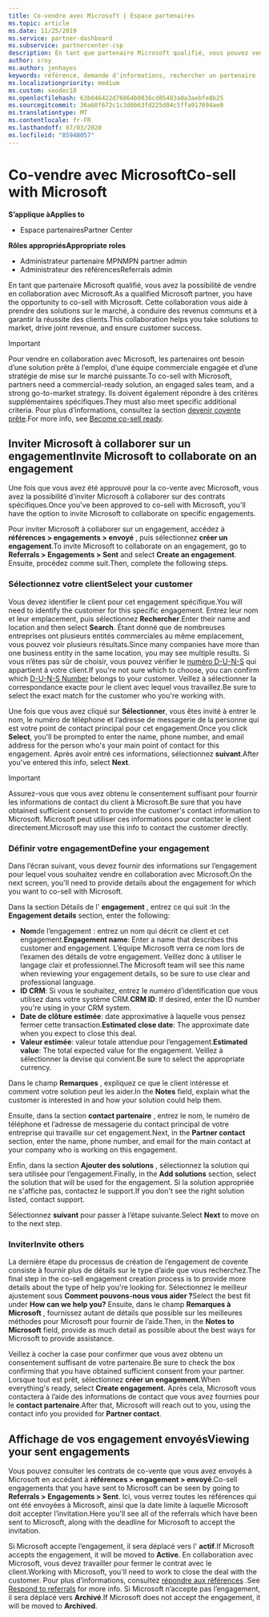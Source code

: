 ```yaml
---
title: Co-vendre avec Microsoft | Espace partenaires
ms.topic: article
ms.date: 11/25/2019
ms.service: partner-dashboard
ms.subservice: partnercenter-csp
description: En tant que partenaire Microsoft qualifié, vous pouvez vendre en collaboration avec Microsoft. Découvrez comment définir des engagement, inviter Microsoft à collaborer ou afficher les engagement envoyés.
author: sroy
ms.author: jenhayes
keywords: référence, demande d'informations, rechercher un partenaire
ms.localizationpriority: medium
ms.custom: seodec18
ms.openlocfilehash: 63b046422d76864b0836cd85483a0a3aebfe8b25
ms.sourcegitcommit: 36a60f672c1c3d6b63fd225d04c5ffa917694ae0
ms.translationtype: MT
ms.contentlocale: fr-FR
ms.lasthandoff: 07/03/2020
ms.locfileid: "85948057"
---
```

# <a name="co-sell-with-microsoft"></a><span data-ttu-id="09c89-105">Co-vendre avec Microsoft</span><span class="sxs-lookup"><span data-stu-id="09c89-105">Co-sell with Microsoft</span></span>

<span data-ttu-id="09c89-106">**S’applique à**</span><span class="sxs-lookup"><span data-stu-id="09c89-106">**Applies to**</span></span>

-  <span data-ttu-id="09c89-107">Espace partenaires</span><span class="sxs-lookup"><span data-stu-id="09c89-107">Partner Center</span></span>

<span data-ttu-id="09c89-108">**Rôles appropriés**</span><span class="sxs-lookup"><span data-stu-id="09c89-108">**Appropriate roles**</span></span>

- <span data-ttu-id="09c89-109">Administrateur partenaire MPN</span><span class="sxs-lookup"><span data-stu-id="09c89-109">MPN partner admin</span></span>
- <span data-ttu-id="09c89-110">Administrateur des références</span><span class="sxs-lookup"><span data-stu-id="09c89-110">Referrals admin</span></span>

<span data-ttu-id="09c89-111">En tant que partenaire Microsoft qualifié, vous avez la possibilité de vendre en collaboration avec Microsoft.</span><span class="sxs-lookup"><span data-stu-id="09c89-111">As a qualified Microsoft partner, you have the opportunity to co-sell with Microsoft.</span></span> <span data-ttu-id="09c89-112">Cette collaboration vous aide à prendre des solutions sur le marché, à conduire des revenus communs et à garantir la réussite des clients.</span><span class="sxs-lookup"><span data-stu-id="09c89-112">This collaboration helps you take solutions to market, drive joint revenue, and ensure customer success.</span></span>

> [!IMPORTANT]
> <span data-ttu-id="09c89-113">Pour vendre en collaboration avec Microsoft, les partenaires ont besoin d’une solution prête à l’emploi, d’une équipe commerciale engagée et d’une stratégie de mise sur le marché puissante.</span><span class="sxs-lookup"><span data-stu-id="09c89-113">To co-sell with Microsoft, partners need a commercial-ready solution, an engaged sales team, and a strong go-to-market strategy.</span></span> <span data-ttu-id="09c89-114">Ils doivent également répondre à des critères supplémentaires spécifiques.</span><span class="sxs-lookup"><span data-stu-id="09c89-114">They must also meet specific additional criteria.</span></span> <span data-ttu-id="09c89-115">Pour plus d’informations, consultez la section [devenir covente prête](https://partner.microsoft.com/reach-customers/selling-with-microsoft#become-ready).</span><span class="sxs-lookup"><span data-stu-id="09c89-115">For more info, see [Become co-sell ready](https://partner.microsoft.com/reach-customers/selling-with-microsoft#become-ready).</span></span>

## <a name="invite-microsoft-to-collaborate-on-an-engagement"></a><span data-ttu-id="09c89-116">Inviter Microsoft à collaborer sur un engagement</span><span class="sxs-lookup"><span data-stu-id="09c89-116">Invite Microsoft to collaborate on an engagement</span></span>

<span data-ttu-id="09c89-117">Une fois que vous avez été approuvé pour la co-vente avec Microsoft, vous avez la possibilité d’inviter Microsoft à collaborer sur des contrats spécifiques.</span><span class="sxs-lookup"><span data-stu-id="09c89-117">Once you've been approved to co-sell with Microsoft, you'll have the option to invite Microsoft to collaborate on specific engagements.</span></span>

<span data-ttu-id="09c89-118">Pour inviter Microsoft à collaborer sur un engagement, accédez à **références > engagements > envoyé** , puis sélectionnez **créer un engagement**.</span><span class="sxs-lookup"><span data-stu-id="09c89-118">To invite Microsoft to collaborate on an engagement, go to **Referrals > Engagements > Sent** and select **Create an engagement**.</span></span> <span data-ttu-id="09c89-119">Ensuite, procédez comme suit.</span><span class="sxs-lookup"><span data-stu-id="09c89-119">Then, complete the following steps.</span></span>

### <a name="select-your-customer"></a><span data-ttu-id="09c89-120">Sélectionnez votre client</span><span class="sxs-lookup"><span data-stu-id="09c89-120">Select your customer</span></span>

<span data-ttu-id="09c89-121">Vous devez identifier le client pour cet engagement spécifique.</span><span class="sxs-lookup"><span data-stu-id="09c89-121">You will need to identify the customer for this specific engagement.</span></span> <span data-ttu-id="09c89-122">Entrez leur nom et leur emplacement, puis sélectionnez **Rechercher**.</span><span class="sxs-lookup"><span data-stu-id="09c89-122">Enter their name and location and then select **Search**.</span></span> <span data-ttu-id="09c89-123">Étant donné que de nombreuses entreprises ont plusieurs entités commerciales au même emplacement, vous pouvez voir plusieurs résultats.</span><span class="sxs-lookup"><span data-stu-id="09c89-123">Since many companies have more than one business entity in the same location, you may see multiple results.</span></span> <span data-ttu-id="09c89-124">Si vous n’êtes pas sûr de choisir, vous pouvez vérifier le [numéro D-U-N-S](https://www.dnb.com/duns-number.html) qui appartient à votre client.</span><span class="sxs-lookup"><span data-stu-id="09c89-124">If you're not sure which to choose, you can confirm which [D-U-N-S Number](https://www.dnb.com/duns-number.html) belongs to your customer.</span></span> <span data-ttu-id="09c89-125">Veillez à sélectionner la correspondance exacte pour le client avec lequel vous travaillez.</span><span class="sxs-lookup"><span data-stu-id="09c89-125">Be sure to select the exact match for the customer who you're working with.</span></span> 

<span data-ttu-id="09c89-126">Une fois que vous avez cliqué sur **Sélectionner**, vous êtes invité à entrer le nom, le numéro de téléphone et l’adresse de messagerie de la personne qui est votre point de contact principal pour cet engagement.</span><span class="sxs-lookup"><span data-stu-id="09c89-126">Once you click **Select**, you'll be prompted to enter the name, phone number, and email address for the person who's your main point of contact for this engagement.</span></span> <span data-ttu-id="09c89-127">Après avoir entré ces informations, sélectionnez **suivant**.</span><span class="sxs-lookup"><span data-stu-id="09c89-127">After you've entered this info, select **Next**.</span></span>

> [!IMPORTANT]
> <span data-ttu-id="09c89-128">Assurez-vous que vous avez obtenu le consentement suffisant pour fournir les informations de contact du client à Microsoft.</span><span class="sxs-lookup"><span data-stu-id="09c89-128">Be sure that you have obtained sufficient consent to provide the customer's contact information to Microsoft.</span></span> <span data-ttu-id="09c89-129">Microsoft peut utiliser ces informations pour contacter le client directement.</span><span class="sxs-lookup"><span data-stu-id="09c89-129">Microsoft may use this info to contact the customer directly.</span></span>

### <a name="define-your-engagement"></a><span data-ttu-id="09c89-130">Définir votre engagement</span><span class="sxs-lookup"><span data-stu-id="09c89-130">Define your engagement</span></span>

<span data-ttu-id="09c89-131">Dans l’écran suivant, vous devez fournir des informations sur l’engagement pour lequel vous souhaitez vendre en collaboration avec Microsoft.</span><span class="sxs-lookup"><span data-stu-id="09c89-131">On the next screen, you'll need to provide details about the engagement for which you want to co-sell with Microsoft.</span></span>

<span data-ttu-id="09c89-132">Dans la section Détails de l' **engagement** , entrez ce qui suit :</span><span class="sxs-lookup"><span data-stu-id="09c89-132">In the **Engagement details** section, enter the following:</span></span>
- <span data-ttu-id="09c89-133">**Nom**de l’engagement : entrez un nom qui décrit ce client et cet engagement.</span><span class="sxs-lookup"><span data-stu-id="09c89-133">**Engagement name**: Enter a name that describes this customer and engagement.</span></span> <span data-ttu-id="09c89-134">L’équipe Microsoft verra ce nom lors de l’examen des détails de votre engagement. Veillez donc à utiliser le langage clair et professionnel.</span><span class="sxs-lookup"><span data-stu-id="09c89-134">The Microsoft team will see this name when reviewing your engagement details, so be sure to use clear and professional language.</span></span>
- <span data-ttu-id="09c89-135">**ID CRM**: Si vous le souhaitez, entrez le numéro d’identification que vous utilisez dans votre système CRM.</span><span class="sxs-lookup"><span data-stu-id="09c89-135">**CRM ID**: If desired, enter the ID number you're using in your CRM system.</span></span>
- <span data-ttu-id="09c89-136">**Date de clôture estimée**: date approximative à laquelle vous pensez fermer cette transaction.</span><span class="sxs-lookup"><span data-stu-id="09c89-136">**Estimated close date**: The approximate date when you expect to close this deal.</span></span>
- <span data-ttu-id="09c89-137">**Valeur estimée**: valeur totale attendue pour l’engagement.</span><span class="sxs-lookup"><span data-stu-id="09c89-137">**Estimated value**: The total expected value for the engagement.</span></span> <span data-ttu-id="09c89-138">Veillez à sélectionner la devise qui convient.</span><span class="sxs-lookup"><span data-stu-id="09c89-138">Be sure to select the appropriate currency.</span></span>

<span data-ttu-id="09c89-139">Dans le champ **Remarques** , expliquez ce que le client intéresse et comment votre solution peut les aider.</span><span class="sxs-lookup"><span data-stu-id="09c89-139">In the **Notes** field, explain what the customer is interested in and how your solution could help them.</span></span>

 <span data-ttu-id="09c89-140">Ensuite, dans la section **contact partenaire** , entrez le nom, le numéro de téléphone et l’adresse de messagerie du contact principal de votre entreprise qui travaille sur cet engagement.</span><span class="sxs-lookup"><span data-stu-id="09c89-140">Next, in the **Partner contact** section, enter the name, phone number, and email for the main contact at your company who is working on this engagement.</span></span>

<span data-ttu-id="09c89-141">Enfin, dans la section **Ajouter des solutions** , sélectionnez la solution qui sera utilisée pour l’engagement.</span><span class="sxs-lookup"><span data-stu-id="09c89-141">Finally, in the **Add solutions** section, select the solution that will be used for the engagement.</span></span> <span data-ttu-id="09c89-142">Si la solution appropriée ne s'affiche pas, contactez le support.</span><span class="sxs-lookup"><span data-stu-id="09c89-142">If you don't see the right solution listed, contact support.</span></span>

<span data-ttu-id="09c89-143">Sélectionnez **suivant** pour passer à l’étape suivante.</span><span class="sxs-lookup"><span data-stu-id="09c89-143">Select **Next** to move on to the next step.</span></span>

### <a name="invite-others"></a><span data-ttu-id="09c89-144">Inviter</span><span class="sxs-lookup"><span data-stu-id="09c89-144">Invite others</span></span>

<span data-ttu-id="09c89-145">La dernière étape du processus de création de l’engagement de covente consiste à fournir plus de détails sur le type d’aide que vous recherchez.</span><span class="sxs-lookup"><span data-stu-id="09c89-145">The final step in the co-sell engagement creation process is to provide more details about the type of help you're looking for.</span></span> <span data-ttu-id="09c89-146">Sélectionnez le meilleur ajustement sous **Comment pouvons-nous vous aider ?**</span><span class="sxs-lookup"><span data-stu-id="09c89-146">Select the best fit under **How can we help you?**</span></span> <span data-ttu-id="09c89-147">Ensuite, dans le champ **Remarques à Microsoft** , fournissez autant de détails que possible sur les meilleures méthodes pour Microsoft pour fournir de l’aide.</span><span class="sxs-lookup"><span data-stu-id="09c89-147">Then, in the **Notes to Microsoft** field, provide as much detail as possible about the best ways for Microsoft to provide assistance.</span></span>

<span data-ttu-id="09c89-148">Veillez à cocher la case pour confirmer que vous avez obtenu un consentement suffisant de votre partenaire.</span><span class="sxs-lookup"><span data-stu-id="09c89-148">Be sure to check the box confirming that you have obtained sufficient consent from your partner.</span></span> <span data-ttu-id="09c89-149">Lorsque tout est prêt, sélectionnez **créer un engagement.**</span><span class="sxs-lookup"><span data-stu-id="09c89-149">When everything's ready, select **Create engagement.**</span></span> <span data-ttu-id="09c89-150">Après cela, Microsoft vous contactera à l’aide des informations de contact que vous avez fournies pour le **contact partenaire**.</span><span class="sxs-lookup"><span data-stu-id="09c89-150">After that, Microsoft will reach out to you, using the contact info you provided for **Partner contact**.</span></span>

## <a name="viewing-your-sent-engagements"></a><span data-ttu-id="09c89-151">Affichage de vos engagement envoyés</span><span class="sxs-lookup"><span data-stu-id="09c89-151">Viewing your sent engagements</span></span>

<span data-ttu-id="09c89-152">Vous pouvez consulter les contrats de co-vente que vous avez envoyés à Microsoft en accédant à **références > engagement > envoyé**.</span><span class="sxs-lookup"><span data-stu-id="09c89-152">Co-sell engagements that you have sent to Microsoft can be seen by going to **Referrals > Engagements > Sent**.</span></span> <span data-ttu-id="09c89-153">Ici, vous verrez toutes les références qui ont été envoyées à Microsoft, ainsi que la date limite à laquelle Microsoft doit accepter l’invitation.</span><span class="sxs-lookup"><span data-stu-id="09c89-153">Here you'll see all of the referrals which have been sent to Microsoft, along with the deadline for Microsoft to accept the invitation.</span></span>

<span data-ttu-id="09c89-154">Si Microsoft accepte l’engagement, il sera déplacé vers l' **actif**.</span><span class="sxs-lookup"><span data-stu-id="09c89-154">If Microsoft accepts the engagement, it will be moved to **Active**.</span></span> <span data-ttu-id="09c89-155">En collaboration avec Microsoft, vous devez travailler pour fermer le contrat avec le client.</span><span class="sxs-lookup"><span data-stu-id="09c89-155">Working with Microsoft, you'll need to work to close the deal with the customer.</span></span> <span data-ttu-id="09c89-156">Pour plus d’informations, consultez [répondre aux références](responding-to-referrals.md) .</span><span class="sxs-lookup"><span data-stu-id="09c89-156">See [Respond to referrals](responding-to-referrals.md) for more info.</span></span> <span data-ttu-id="09c89-157">Si Microsoft n’accepte pas l’engagement, il sera déplacé vers **Archivé**.</span><span class="sxs-lookup"><span data-stu-id="09c89-157">If Microsoft does not accept the engagement, it will be moved to **Archived**.</span></span>
